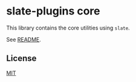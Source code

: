 # slate-plugins core

This library contains the core utilities using `slate`.

See [README](https://github.com/udecode/slate-plugins).

## License

[MIT](LICENSE)
